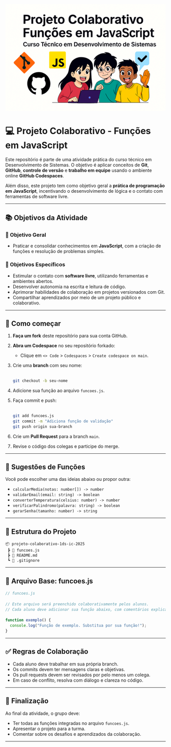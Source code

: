 ![Capa do Projeto](https://github.com/rosacarla/projeto-colaborativo-1ds-ic-2025/blob/main/assets/capa-Copilot_20250827_154926.png)

# 💻 Projeto Colaborativo - Funções em JavaScript

Este repositório é parte de uma atividade prática do curso técnico em Desenvolvimento de Sistemas.
O objetivo é aplicar conceitos de **Git**, **GitHub**, **controle de versão** e **trabalho em equipe**
usando o ambiente online **GitHub Codespaces**.

Além disso, este projeto tem como objetivo geral a **prática de programação em JavaScript**, incentivando
o desenvolvimento de lógica e o contato com ferramentas de software livre.

---

## 📚 Objetivos da Atividade

### 🎯 Objetivo Geral
- Praticar e consolidar conhecimentos em **JavaScript**, com a criação de funções e resolução de problemas simples.

### 🧩 Objetivos Específicos
- Estimular o contato com **software livre**, utilizando ferramentas e ambientes abertos.
- Desenvolver autonomia na escrita e leitura de código.
- Aprimorar habilidades de colaboração em projetos versionados com Git.
- Compartilhar aprendizados por meio de um projeto público e colaborativo.

---

## 🚀 Como começar

1. **Faça um fork** deste repositório para sua conta GitHub.
2. **Abra um Codespace** no seu repositório forkado:
   - Clique em `<> Code` > `Codespaces` > `Create codespace on main`.
3. Crie uma **branch** com seu nome:
   
   ```bash

   git checkout -b seu-nome
   
   ```
5. Adicione sua função ao arquivo `funcoes.js`.
6. Faça commit e push:
   
   ```bash

   git add funcoes.js
   git commit -m "Adiciona função de validação"
   git push origin sua-branch

   ```
8. Crie um **Pull Request** para a branch `main`.
9. Revise o código dos colegas e participe do merge.

---

## 🧠 Sugestões de Funções

Você pode escolher uma das ideias abaixo ou propor outra:
- `calcularMedia(notas: number[]) -> number`
- `validarEmail(email: string) -> boolean`
- `converterTemperatura(celsius: number) -> number`
- `verificarPalindromo(palavra: string) -> boolean`
- `gerarSenha(tamanho: number) -> string`

---

## 📁 Estrutura do Projeto

```
📦 projeto-colaborativo-1ds-ic-2025
 ┣ 📜 funcoes.js
 ┣ 📜 README.md
 ┗ 📜 .gitignore
```

---

## 📄 Arquivo Base: funcoes.js

```javascript
// funcoes.js

// Este arquivo será preenchido colaborativamente pelos alunos.
// Cada aluno deve adicionar sua função abaixo, com comentários explicativos.

function exemplo() {
  console.log("Função de exemplo. Substitua por sua função!");
}
```

---

## ✅ Regras de Colaboração

- Cada aluno deve trabalhar em sua própria branch.
- Os commits devem ter mensagens claras e objetivas.
- Os pull requests devem ser revisados por pelo menos um colega.
- Em caso de conflito, resolva com diálogo e clareza no código.

---

## 🏁 Finalização

Ao final da atividade, o grupo deve:
- Ter todas as funções integradas no arquivo `funcoes.js`.
- Apresentar o projeto para a turma.
- Comentar sobre os desafios e aprendizados da colaboração.

---
